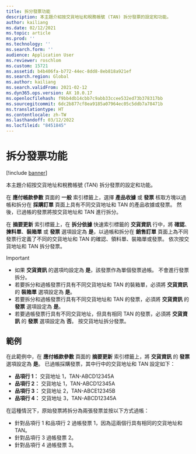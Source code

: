 ```yaml
---
title: 拆分發票功能
description: 本主題介紹按交貨地址和稅務帳號 (TAN) 拆分發票的設定和功能。
author: kailiang
ms.date: 02/12/2021
ms.topic: article
ms.prod: ''
ms.technology: ''
ms.search.form: ''
audience: Application User
ms.reviewer: roschlom
ms.custom: 15721
ms.assetid: b4b406fa-b772-44ec-8dd8-8eb818a921ef
ms.search.region: Global
ms.author: kailiang
ms.search.validFrom: 2021-02-12
ms.dyn365.ops.version: AX 10.0.17
ms.openlocfilehash: f9bb4db14cbb7c9abb33ccee532ed73b378317bb
ms.sourcegitcommit: 6dc2b877cf8ea9185a07964ec05c5ddb7a78471b
ms.translationtype: HT
ms.contentlocale: zh-TW
ms.lasthandoff: 03/12/2022
ms.locfileid: "8451845"
---
```

# <a name="split-invoice-functionality"></a>拆分發票功能

[!include [banner](../includes/banner.md)]

本主題介紹按交貨地址和稅務帳號 (TAN) 拆分發票的設定和功能。

在 **應付帳款參數** 頁面的 **一般** 索引標籤上，選擇 **產品收據** 或 **發票** 核取方塊以過帳和拆分在 **採購訂單** 頁面上具有不同交貨地址和 TAN 的產品收據或發票。 然後，已過帳的發票將按交貨地址和 TAN 進行拆分。

在 **摘要更新** 索引標籤上，在 **拆分依據** 快速索引標籤的 **交貨資訊** 行中，將 **確認**、**揀料單**、**裝箱單** 或 **發票** 選項設定為 **是**，以過帳和拆分在 **銷售訂單** 頁面上為不同發票行定義了不同的交貨地址和 TAN 的確認、領料單、裝箱單或發票。 依次按交貨地址和 TAN 拆分發票。

> [!IMPORTANT]
> - 如果 **交貨資訊** 的選項均設定為 **是**，該發票作為單個發票過帳。 不會進行發票拆分。
> - 若要拆分和過帳發票行具有不同交貨地址和 TAN 的裝箱單，必須將 **交貨資訊** 的 **裝箱單** 選項設定為 **是**。
> - 若要拆分和過帳發票行具有不同交貨地址和 TAN 的發票，必須將 **交貨資訊** 的 **發票** 選項設定為 **是**。
> - 若要過帳發票行具有不同交貨地址，但具有相同 TAN 的發票，必須將 **交貨資訊** 的 **發票** 選項設定為 **否**。 按交貨地址拆分發票。

## <a name="example"></a>範例

在此範例中，在 **應付帳款參數** 頁面的 **摘要更新** 索引標籤上，將 **交貨資訊** 的 **發票** 選項設定為 **是**。 已過帳採購發票，其中行中的交貨地址和 TAN 設定如下：

- **品項行 1：** 交貨地址 1，TAN-ABCD12345A
- **品項行 2：** 交貨地址 1，TAN-ABCD12345A
- **品項行 3：** 交貨地址 2，TAN-ABCE12345B
- **品項行 4：** 交貨地址 3，TAN-ABCD12345A

在這種情況下，原始發票將拆分為兩張發票並按以下方式過帳：

- 針對品項行 1 和品項行 2 過帳發票 1，因為這兩個行具有相同的交貨地址和 TAN。
- 針對品項行 3 過帳發票 2。
- 針對品項行 4 過帳發票 3。

